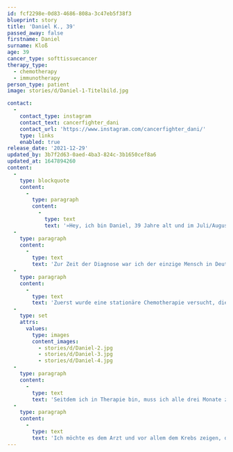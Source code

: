 ```yaml
---
id: fcf2298e-0d83-4686-808a-3c47eb5f38f3
blueprint: story
title: 'Daniel K., 39'
passed_away: false
firstname: Daniel
surname: Kloß
age: 39
cancer_type: softtissuecancer
therapy_type:
  - chemotherapy
  - immunotherapy
person_type: patient
image: stories/d/Daniel-1-Titelbild.jpg

contact:
  -
    contact_type: instagram
    contact_text: cancerfighter_dani
    contact_url: 'https://www.instagram.com/cancerfighter_dani/'
    type: links
    enabled: true
release_date: '2021-12-29'
updated_by: 3b7f2d63-0aed-4ba3-824c-3b1650cef8a6
updated_at: 1647894260
content:
  -
    type: blockquote
    content:
      -
        type: paragraph
        content:
          -
            type: text
            text: '»Hey, ich bin Daniel, 39 Jahre alt und im Juli/August 2019 wurde mir ein alveoläres Weichteilsarkom (ASPS) Stadium IV diagnostiziert. Weil der Krebs auf meine Knochen und mittlerweile auch auf die Lymphknoten gestreut hat, wurde bei mir am linken Oberschenkel eine Marknagelung vorgenommen.'
  -
    type: paragraph
    content:
      -
        type: text
        text: 'Zur Zeit der Diagnose war ich der einzige Mensch in Deutschland der diese Krebsart hatte. Zusätzlich wurde mir dann auch mitgeteilt, dass ich unheilbar an Krebs erkrankt bin und man mir keine fünf Jahre mehr zu Leben gab. Außerdem werde ich wohl nie wieder selbständig laufen können, weil ein Tumor im Becken sitzt und ich mir zudem im August 2019 einen Bandscheibenvorfall zugezogen habe. Der Bandscheibenvorfall ist nicht operabel, weil ich sonst meine Therapie später hätte anfangen müssen – das kam für mich nicht in Frage. '
  -
    type: paragraph
    content:
      -
        type: text
        text: 'Zuerst wurde eine stationäre Chemotherapie versucht, die aber nicht angeschlagen hatte, sodass wir auf eine Tablettentherapie mit dem Medikament Cabozantinib umgeschwenkt sind. Diese Therapie wirkte bis Juli diesen Jahres. Bis die Krankenkasse eine neue Therapie genehmigt hatte, haben wir es erst mal mit dem Medikament Pazopanib wieder als Tablettentherapie versucht. Diese Therapieart schlug allerdings nicht an, weswegen ich seit Mitte Oktober das Medikament Axitinib in Tablettenform nehme und begleitend eine Immuntherapie bekomme.'
  -
    type: set
    attrs:
      values:
        type: images
        content_images:
          - stories/d/Daniel-2.jpg
          - stories/d/Daniel-3.jpg
          - stories/d/Daniel-4.jpg
  -
    type: paragraph
    content:
      -
        type: text
        text: 'Seitdem ich in Therapie bin, muss ich alle drei Monate zur Kontrolle in das CT zum Staging. Die Woche vor jedem CT ist wegen der Ungewissheit, ob die Therapie weiter anschlägt oder nicht, gefühls- und kopfmäßig immer die Hölle. Das nächste CT steht im Januar an und da heißt es wieder darauf zu hoffen, dass mein Leben durch die Therapie weiter verlängert werden kann. Seit meiner Erkrankung kümmert sich meine Familie rührend um mich und versucht es mir immer so schön wie möglich zu machen, wofür ich ihnen total dankbar bin. Ich möchte noch weiter viele schöne Momente mit meiner Familie und meinen Freunden verbringen, weshalb ich darum kämpfe, dass ich so lange wie möglich leben werde.'
  -
    type: paragraph
    content:
      -
        type: text
        text: 'Ich möchte es dem Arzt und vor allem dem Krebs zeigen, dass ich länger als diese fünf Jahre leben werde und dass ich wieder selbständig gehen werde. Zweiteres habe ich schon geschafft, denn seit Juli 2020 kann ich wieder ohne Gehhilfen laufen, was mir sehr viel Selbstständigkeit zurückgebracht hat. Seit Juni diesen Jahres bin ich auch wieder als Ausbilder bei uns in der Kreisfeuerwehr aktiv und konnte mir damit einen Teil meines alten Lebens zurückerkämpfen. Darauf bin ich sehr stolz.«'
---
```


